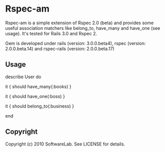 # Rspec-am

Rspec-am is a simple extension of Rspec 2.0 (beta) and provides some useful association matchers like belong_to, have_many and have_one (see usage). It's tested for Rails 3.0 and Rspec 2.

Gem is developed under rails (version: 3.0.0.beta4), rspec (version: 2.0.0.beta.14) and rspec-rails (version: 2.0.0.beta.17)

## Usage

describe User do

  it { should have_many(:books) }
  
  it { should have_one(:boss) }
  
  it { should belong_to(:business) }
  
end

    

    
## Copyright
Copyright (c) 2010 SoftwareLab. See LICENSE for details.
